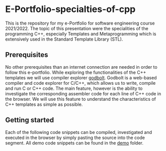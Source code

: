 # E-Portfolio-specialties-of-cpp
This is the repository for my e-Portfolio for software engineering course 2021/2022. The topic of this presentation were the specialities of the programming C++, especially Templates and Metaprogramming which is extensively used in the Standard Template Library (STL).

## Prerequisites
No other prerequisites than an internet connection are needed in order to follow this e-portfolio. While exploring the functionalities of the C++ templates we will use compiler explorer [godbolt](https://godbolt.org/). Godbolt is a web-based compiler and code explorer for C/C++, which allows us to write, compile and run C or C++ code. The main feature, however is the ability to investigate the corresponding assembler code for each line of C++ code in the browser. We will use this feature to understand the characteristics of C++ templates as simple as possible.

## Getting started
Each of the following code snippets can be compiled, investigated and executed in the browser by simply pasting the source into the code segment. All demo code snippets can be found in the [demo](/Demo/) folder.

